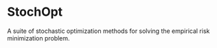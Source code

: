 # StochOpt
A suite of stochastic optimization methods for solving the empirical risk minimization problem. 

